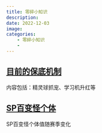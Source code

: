 ```yaml
---
title: 零碎小知识
description: 
date: 2022-12-03
image:
categories:
    - 零碎小知识
    - 
---
```

## [目前的保底机制](https://erzhulang.github.io/post/目前的保底机制)
内容包括：精灵球抓宠、学习机升红等

## [SP百变怪个体](https://erzhulang.github.io/post/SP百变怪个体)
SP百变怪个体值随赛季变化
